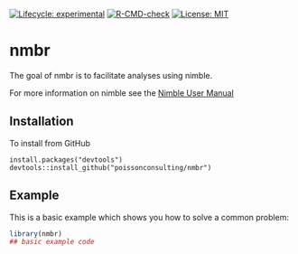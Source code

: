 
<!-- README.md is generated from README.Rmd. Please edit that file -->
<!-- badges: start -->

[![Lifecycle:
experimental](https://img.shields.io/badge/lifecycle-experimental-orange.svg)](https://lifecycle.r-lib.org/articles/stages.html#experimental)
[![R-CMD-check](https://github.com/poissonconsulting/nmbr/actions/workflows/R-CMD-check.yaml/badge.svg)](https://github.com/poissonconsulting/nmbr/actions/workflows/R-CMD-check.yaml)
[![License:
MIT](https://img.shields.io/badge/License-MIT-blue.svg)](https://opensource.org/licenses/MIT)
<!-- badges: end -->

# nmbr

The goal of nmbr is to facilitate analyses using nimble.

For more information on nimble see the [Nimble User
Manual](https://r-nimble.org/html_manual/cha-welcome-nimble.html)

## Installation

To install from GitHub

    install.packages("devtools")
    devtools::install_github("poissonconsulting/nmbr")

## Example

This is a basic example which shows you how to solve a common problem:

``` r
library(nmbr)
## basic example code
```
